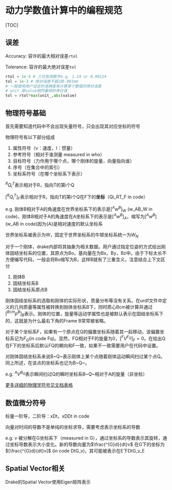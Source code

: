 # 动力学数值计算中的编程规范

[TOC]



## 误差

Accuracy: 容许的最大相对误差`rtol`

Tolerance: 容许的最大绝对误差`tol`

```python
rtol = 1e-3 # 三位有效数字e.g. 1.24 or 0.00124
tol = 1e-3 # 绝对误差不超过0.001mm
# 一般使用用户设定的准确度来计算某个数值的绝对误差
# unit_是value相同量纲的单位值
tol = rtol*max(unit_,abs(value)

```

## 物理符号基础

首先需要知道代码中不会出现矢量符号，只会出现其对应坐标的符号

物理符号有以下部分组成

1. 属性符号（v：速度，I：惯量）
2. 参考符号（相对于谁测量 measured in who）
3. 目标符号（力作用于哪个点，哪个刚体的旋量，向量指向谁）
4. 序号（在集合中的索引）
5. 坐标系符号（在哪个坐标系下表示）

$^{R}Q_i^{T}$表示相对于R，指向T的第i个Q

$[^{R}Q_i^{T}]_{F}$表示相对于R，指向T的第i个Q在F下的**坐标**（Qi_RT_F in code）

e.g. 刚体B相对于A的角速度在世界坐标系下的表示是$[^{A}w^{B}]_{W}$ (w_AB_W in code)，刚体B相对于A的角速度在A坐标系下的表示是$[^{A}w^{B}]_{A}$，缩写为$[^{A}w^{B}]$(w_AB in code)因为{A}是相对速度的默认坐标系

世界坐标系被表示为W，固定于世界坐标系的牛顿坐标系统一为$W_N$

对于一个刚体，drake内部将其抽象为相关数据。用户通过指定位姿的方式给出刚体固结坐标系的位置，其原点为Bo，基向量在为Bx，By，Bz中。由于下标太长不方便编写代码，一般会将Bo缩写为B，这样B就有了三重含义，注意结合上下文区分

1. 刚体B
2. 固结坐标系B
3. 固结坐标系原点B

刚体固结坐标系的选取和刚体的实际形状，质量分布等没有关系。在urdf文件中定义的几何质量等属性被转换到刚体坐标系B下，同时质心Bcm被计算并通过$[^{Bcm}p^{B}]_{B}$表示。刚体的位置，旋量等运动学属性也是被默认表示在固结坐标系下的，这就是为什么最右下角的Frame B常常被省略。

对于某个坐标系F，如果有一个原点在Q的偏置坐标系随着其一起移动，该偏置坐标系记为$F_{Q}$(in code Fq)。显然，FQ相对于F的旋量为0，$[^{F}V^{F_{Q}}]_{F}=0$。在给出Q在F下的坐标系后默认FQ的朝向和F一致，如果不一致需要用户在代码中设置。

对刚体固结坐标系来说B~Q~表示刚体上某个点随着刚体运动瞬间扫过某个点Q。同上所述，在该点的坐标系也记为B~Q~。

e.g. $^{A}V^{B_{Q}}$表示瞬间扫过Q的瞬时坐标系B~Q~相对于A的旋量（非坐标）

[更多详细的物理学符号见文档表格](https://drake.mit.edu/doxygen_cxx/group__multibody__quantities.html)

## 数值微分符号

标量一阶导，二阶导：xDt，xDDt in code

向量对时间的导数不是单纯的坐标求导，需要考虑表示坐标系的导数

e.g.  $v$ 被分解在G坐标系下（measured in G），通过坐标系的导数表示其旋转，通过坐标导数表示大小变化。新的导数向量为$\frac{^{G}d}{dt}v$ 在G下的坐标为$[\frac{^{G}d}{dt}v]$ (in code DtG_v)，其可能被表示在E下DtG_v_E



## Spatial Vector相关

Drake的Spatial Vector使用Eigen矩阵表示



